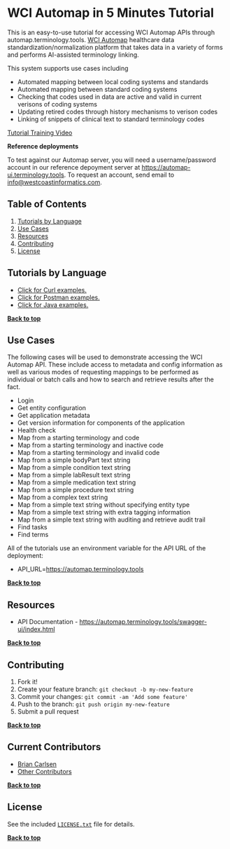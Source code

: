 # WCI Automap in 5 Minutes Tutorial

This is an easy-to-use tutorial for accessing WCI Automap APIs through automap.terminology.tools.
[WCI Automap](https://www.westcoastinformatics.com/products/mapping) healthcare data 
standardization/normalization platform that takes data in a variety of forms and performs
AI-assisted terminology linking.  

This system supports use cases including
* Automated mapping between local coding systems and standards 
* Automated mapping between standard coding systems
* Checking that codes used in data are active and valid in current verisons of coding systems
* Updating retired codes through history mechanisms to verison codes
* Linking of snippets of clinical text to standard terminology codes

[Tutorial Training Video](https://youtu.be/TBD)

**Reference deployments**

To test against our Automap server, you will need a username/password account in our 
reference depoyment server at https://automap-ui.terminology.tools.  To request an
account, send email to info@westcoastinformatics.com.

## Table of Contents

1. [Tutorials by Language](#tutorials-by-language)
2. [Use Cases](#use-cases)
3. [Resources](#resources)
4. [Contributing](#contributing)
5. [License](#license)

## Tutorials by Language

- [Click for Curl examples.](../master/curl-examples/ "Curl Examples")
- [Click for Postman examples.](../master/postman-examples/ "Postman Examples")
- [Click for Java examples.](../master/java-examples/ "Java Examples")


**[Back to top](#table-of-contents)**

## Use Cases

The following cases will be used to demonstrate accessing the WCI Automap API.  These include
access to metadata and config information as well as various modes of requesting mappings to be
performed as individual or batch calls and how to search and retrieve results after the fact.

- Login
- Get entity configuration
- Get application metadata
- Get version information for components of the application
- Health check
- Map from a starting terminology and code
- Map from a starting terminology and inactive code
- Map from a starting terminology and invalid code
- Map from a simple bodyPart text string
- Map from a simple condition text string
- Map from a simple labResult text string
- Map from a simple medication text string
- Map from a simple procedure text string
- Map from a complex text string
- Map from a simple text string without specifying entity type
- Map from a simple text string with extra tagging information
- Map from a simple text string with auditing and retrieve audit trail
- Find tasks
- Find terms

All of the tutorials use an environment variable for the API URL of the deployment:

- API_URL=https://automap.terminology.tools

**[Back to top](#table-of-contents)**


## Resources

- API Documentation - https://automap.terminology.tools/swagger-ui/index.html

**[Back to top](#table-of-contents)**

## Contributing

1. Fork it!
2. Create your feature branch: `git checkout -b my-new-feature`
3. Commit your changes: `git commit -am 'Add some feature'`
4. Push to the branch: `git push origin my-new-feature`
5. Submit a pull request

**[Back to top](#table-of-contents)**

## Current Contributors

- [Brian Carlsen](https://github.com/bcarlsenca)
- [Other Contributors](https://github.com/WestCoastInformatics/termhub-in-5-minutes/graphs/contributors)

**[Back to top](#table-of-contents)**

## License

See the included [`LICENSE.txt`](LICENSE.txt) file for details.

**[Back to top](#table-of-contents)**

